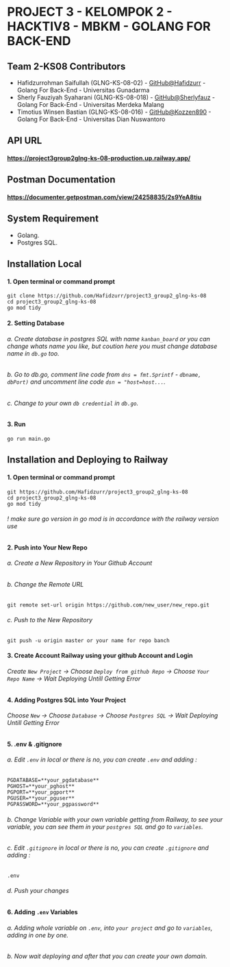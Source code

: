 # PROJECT 3 - KELOMPOK 2 - HACKTIV8 - MBKM - GOLANG FOR BACK-END

## Team 2-KS08 Contributors
* Hafidzurrohman Saifullah (GLNG-KS-08-02) - [GitHub@Hafidzurr](https://github.com/Hafidzurr) - Golang For Back-End - Universitas Gunadarma
* Sherly Fauziyah Syaharani (GLNG-KS-08-018) - [GitHub@Sherlyfauz](https://github.com/Sherlyfauz) - Golang For Back-End - Universitas Merdeka Malang 
* Timotius Winsen Bastian (GLNG-KS-08-016) - [GitHub@Kozzen890](https://github.com/Kozzen890) - Golang For Back-End - Universitas Dian Nuswantoro 
##
##
## API URL 
#### https://project3group2glng-ks-08-production.up.railway.app/
##
## Postman Documentation
#### https://documenter.getpostman.com/view/24258835/2s9YeA8tiu
##
## System Requirement
* Golang.
* Postgres SQL.
## Installation Local
#### 1. Open terminal or command prompt
```
git clone https://github.com/Hafidzurr/project3_group2_glng-ks-08
cd project3_group2_glng-ks-08
go mod tidy
```
#### 2. Setting Database 

###### a. Create database in postgres SQL with name `kanban_board` or you can change whats name you like, but coution here you must change database name in `db.go` too.

###### b. Go to db.go, comment line code from `dns = fmt.Sprintf` - `dbname, dbPort)` and uncomment line code `dsn = "host=host...`.

###### c. Change to your own `db credential` in `db.go`.


#### 3. Run 
```
go run main.go
```
## Installation and Deploying to Railway
#### 1. Open terminal or command prompt
```
git https://github.com/Hafidzurr/project3_group2_glng-ks-08
cd project3_group2_glng-ks-08
go mod tidy
```
###### ! make sure go version in go mod is in accordance with the railway version use

#### 2. Push into Your New Repo
###### a. Create a New Repository in Your Github Account
###### b. Change the Remote URL
```
git remote set-url origin https://github.com/new_user/new_repo.git
```
###### c. Push to the New Repository 
```
git push -u origin master or your name for repo banch
```
#### 3. Create Account Railway using your github Account and Login
###### Create `New Project` -> Choose `Deploy from github Repo` -> Choose `Your Repo Name` -> Wait Deploying Untill Getting Error

#### 4. Adding Postgres SQL into Your Project
###### Choose `New` -> Choose `Database` -> Choose `Postgres SQL` -> Wait Deploying Untill Getting Error

#### 5. .env & .gitignore
###### a. Edit `.env` in local or there is no, you can create `.env` and adding : 
```
PGDATABASE=**your_pgdatabase**
PGHOST=**your_pghost**
PGPORT=**your_pgport**
PGUSER=**your_pguser**
PGPASSWORD=**your_pgpassword**
```
######  b. Change Variable with your own variable getting from Railway, to see your variable, you can see them in your `postgres SQL` and go to `variables`.

######  c. Edit `.gitignore` in local or there is no, you can create `.gitignore` and adding :
```
.env
```
###### d. Push your changes

#### 6. Adding `.env` Variables
###### a. Adding whole variable on `.env`, into `your project` and go to `variables`, adding in one by one.
###### b. Now wait deploying and after that you can create your own domain.

